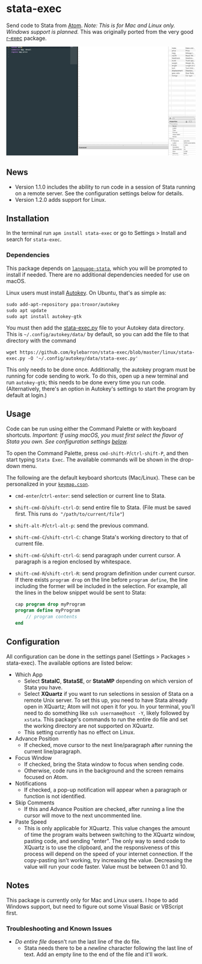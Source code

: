 # stata-exec

Send code to Stata from [Atom](https://atom.io). _Note: This is for Mac and Linux only. Windows support is planned._ This was originally ported from the very good [r-exec](https://atom.io/packages/r-exec) package.

![run-command](./img/run_command.gif)

## News
- Version 1.1.0 includes the ability to run code in a session of Stata running on a remote server. See the configuration settings below for details.
- Version 1.2.0 adds support for Linux.

## Installation

In the terminal run `apm install stata-exec` or go to Settings > Install and search for `stata-exec`.

### Dependencies

This package depends on [`language-stata`](https://atom.io/packages/language-stata), which you will be prompted to install if needed. There are no additional dependencies needed for use on macOS.

Linux users must install [Autokey](https://github.com/autokey-py3/autokey). On Ubuntu, that's as simple as:
```
sudo add-apt-repository ppa:troxor/autokey
sudo apt update
sudo apt install autokey-gtk
```
You must then add the [stata-exec.py](./linux/stata-exec.py) file to your Autokey data directory. This is `~/.config/autokey/data/` by default, so you can add the file to that directory with the command
```
wget https://github.com/kylebarron/stata-exec/blob/master/linux/stata-exec.py -O '~/.config/autokey/data/stata-exec.py'
```
This only needs to be done once. Additionally, the autokey program must be running for code sending to work. To do this, open up a new terminal and run `autokey-gtk`; this needs to be done every time you run code. (Alternatively, there's an option in Autokey's settings to start the program by default at login.)

## Usage

Code can be run using either the Command Palette or with keyboard shortcuts. _Important: If using macOS, you must first select the flavor of Stata you own. See configuration settings [below](#configuration)._

To open the Command Palette, press `cmd-shift-P`/`ctrl-shift-P`, and then start typing `Stata Exec`. The available commands will be shown in the drop-down menu.

The following are the default keyboard shortcuts (Mac/Linux). These can be personalized in your [`keymap.cson`](http://flight-manual.atom.io/behind-atom/sections/keymaps-in-depth/).
- `cmd-enter`/`ctrl-enter`: send selection or current line to Stata.
- `shift-cmd-D`/`shift-ctrl-D`: send entire file to Stata. (File must be saved first. This runs `do "/path/to/current/file"`)
- `shift-alt-P`/`ctrl-alt-p`: send the previous command.
- `shift-cmd-C`/`shift-ctrl-C`: change Stata's working directory to that of current file.
- `shift-cmd-G`/`shift-ctrl-G`: send paragraph under current cursor. A paragraph is a region enclosed by whitespace.
- `shift-cmd-R`/`shift-ctrl-R`: send program definition under current cursor. If there exists `program drop` on the line before `program define`, the line including the former will be included in the selection. For example, all the lines in the below snippet would be sent to Stata:

    ```stata
    cap program drop myProgram
    program define myProgram
        // program contents
    end
    ```

## Configuration

All configuration can be done in the settings panel (Settings > Packages > stata-exec). The available options are listed below:

- Which App
  - Select **StataIC**, **StataSE**, or **StataMP** depending on which version of Stata you have.
  - Select **XQuartz** if you want to run selections in session of Stata on a remote Unix server. To set this up, you need to have Stata already open in XQuartz; Atom will not open it for you. In your terminal, you'll need to do something like `ssh username@host -Y`, likely followed by `xstata`. This package's commands to run the entire do file and set the working directory are not supported on XQuartz.
  - This setting currently has no effect on Linux.
- Advance Position
  - If checked, move cursor to the next line/paragraph after running the current line/paragraph.
- Focus Window
  - If checked, bring the Stata window to focus when sending code.
  - Otherwise, code runs in the background and the screen remains focused on Atom.
- Notifications
  - If checked, a pop-up notification will appear when a paragraph or function is not identified.
- Skip Comments
  - If this and Advance Position are checked, after running a line the cursor will move to the next uncommented line.
- Paste Speed
  - This is only applicable for XQuartz. This value changes the amount of time the program waits between switching to the XQuartz window, pasting code, and sending "enter". The only way to send code to XQuartz is to use the clipboard, and the responsiveness of this process will depend on the speed of your internet connection. If the copy-pasting isn't working, try increasing the value. Decreasing the value will run your code faster. Value must be between 0.1 and 10.

## Notes

This package is currently only for Mac and Linux users. I hope to add Windows support, but need to figure out some Visual Basic or VBScript first.

### Troubleshooting and Known Issues
- _Do entire file_ doesn't run the last line of the do file.
  - Stata needs there to be a _newline_ character following the last line of text. Add an empty line to the end of the file and it'll work.

